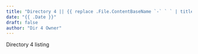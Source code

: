 ```yaml
---
title: "Directory 4 || {{ replace .File.ContentBaseName `-` ` ` | title }}"
date: "{{ .Date }}"
draft: false
author: "Dir 4 Owner"
---
```


Directory 4 listing